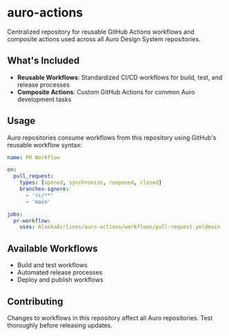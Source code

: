 # auro-actions

Centralized repository for reusable GitHub Actions workflows and composite actions used across all Auro Design System repositories.

## What's Included

- **Reusable Workflows**: Standardized CI/CD workflows for build, test, and release processes
- **Composite Actions**: Custom GitHub Actions for common Auro development tasks

## Usage

Auro repositories consume workflows from this repository using GitHub's reusable workflow syntax:

```yaml
name: PR Workflow

on:
  pull_request:
    types: [opened, synchronize, reopened, closed]
    branches-ignore:
      - 'rc/**'
      - 'main'

jobs:
  pr-workflow:
    uses: AlaskaAirlines/auro-actions/workflows/pull-request.yml@main
```

## Available Workflows

- Build and test workflows
- Automated release processes
- Deploy and publish workflows

## Contributing

Changes to workflows in this repository affect all Auro repositories. Test thoroughly before releasing updates.
